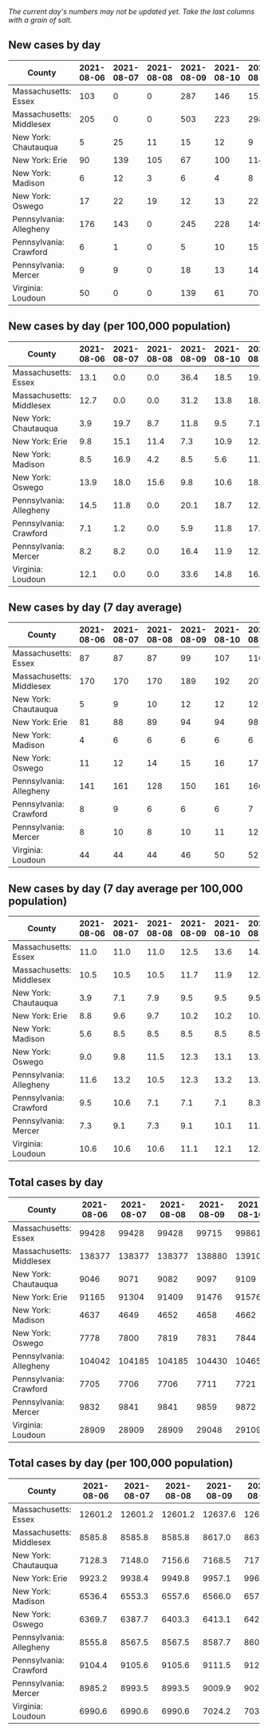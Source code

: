 _The current day's numbers may not be updated yet. Take the last columns with a grain of salt._
## New cases by day

| County | 2021-08-06 | 2021-08-07 | 2021-08-08 | 2021-08-09 | 2021-08-10 | 2021-08-11 | 2021-08-12 |
| --- | --- | --- | --- | --- | --- | --- | --- |
| Massachusetts: Essex | 103 | 0 | 0 | 287 | 146 | 151 |  |
| Massachusetts: Middlesex | 205 | 0 | 0 | 503 | 223 | 298 |  |
| New York: Chautauqua | 5 | 25 | 11 | 15 | 12 | 9 |  |
| New York: Erie | 90 | 139 | 105 | 67 | 100 | 114 |  |
| New York: Madison | 6 | 12 | 3 | 6 | 4 | 8 |  |
| New York: Oswego | 17 | 22 | 19 | 12 | 13 | 22 |  |
| Pennsylvania: Allegheny | 176 | 143 | 0 | 245 | 228 | 149 | 238 |
| Pennsylvania: Crawford | 6 | 1 | 0 | 5 | 10 | 15 | 9 |
| Pennsylvania: Mercer | 9 | 9 | 0 | 18 | 13 | 14 | 9 |
| Virginia: Loudoun | 50 | 0 | 0 | 139 | 61 | 70 | 68 |

## New cases by day (per 100,000 population)

| County | 2021-08-06 | 2021-08-07 | 2021-08-08 | 2021-08-09 | 2021-08-10 | 2021-08-11 | 2021-08-12 |
| --- | --- | --- | --- | --- | --- | --- | --- |
| Massachusetts: Essex | 13.1 | 0.0 | 0.0 | 36.4 | 18.5 | 19.1 |  |
| Massachusetts: Middlesex | 12.7 | 0.0 | 0.0 | 31.2 | 13.8 | 18.5 |  |
| New York: Chautauqua | 3.9 | 19.7 | 8.7 | 11.8 | 9.5 | 7.1 |  |
| New York: Erie | 9.8 | 15.1 | 11.4 | 7.3 | 10.9 | 12.4 |  |
| New York: Madison | 8.5 | 16.9 | 4.2 | 8.5 | 5.6 | 11.3 |  |
| New York: Oswego | 13.9 | 18.0 | 15.6 | 9.8 | 10.6 | 18.0 |  |
| Pennsylvania: Allegheny | 14.5 | 11.8 | 0.0 | 20.1 | 18.7 | 12.3 | 19.6 |
| Pennsylvania: Crawford | 7.1 | 1.2 | 0.0 | 5.9 | 11.8 | 17.7 | 10.6 |
| Pennsylvania: Mercer | 8.2 | 8.2 | 0.0 | 16.4 | 11.9 | 12.8 | 8.2 |
| Virginia: Loudoun | 12.1 | 0.0 | 0.0 | 33.6 | 14.8 | 16.9 | 16.4 |

## New cases by day (7 day average)

| County | 2021-08-06 | 2021-08-07 | 2021-08-08 | 2021-08-09 | 2021-08-10 | 2021-08-11 | 2021-08-12 |
| --- | --- | --- | --- | --- | --- | --- | --- |
| Massachusetts: Essex | 87 | 87 | 87 | 99 | 107 | 116 |  |
| Massachusetts: Middlesex | 170 | 170 | 170 | 189 | 192 | 207 |  |
| New York: Chautauqua | 5 | 9 | 10 | 12 | 12 | 12 |  |
| New York: Erie | 81 | 88 | 89 | 94 | 94 | 98 |  |
| New York: Madison | 4 | 6 | 6 | 6 | 6 | 6 |  |
| New York: Oswego | 11 | 12 | 14 | 15 | 16 | 17 |  |
| Pennsylvania: Allegheny | 141 | 161 | 128 | 150 | 161 | 166 | 168 |
| Pennsylvania: Crawford | 8 | 9 | 6 | 6 | 6 | 7 | 7 |
| Pennsylvania: Mercer | 8 | 10 | 8 | 10 | 11 | 12 | 10 |
| Virginia: Loudoun | 44 | 44 | 44 | 46 | 50 | 52 | 55 |

## New cases by day (7 day average per 100,000 population)

| County | 2021-08-06 | 2021-08-07 | 2021-08-08 | 2021-08-09 | 2021-08-10 | 2021-08-11 | 2021-08-12 |
| --- | --- | --- | --- | --- | --- | --- | --- |
| Massachusetts: Essex | 11.0 | 11.0 | 11.0 | 12.5 | 13.6 | 14.7 |  |
| Massachusetts: Middlesex | 10.5 | 10.5 | 10.5 | 11.7 | 11.9 | 12.8 |  |
| New York: Chautauqua | 3.9 | 7.1 | 7.9 | 9.5 | 9.5 | 9.5 |  |
| New York: Erie | 8.8 | 9.6 | 9.7 | 10.2 | 10.2 | 10.7 |  |
| New York: Madison | 5.6 | 8.5 | 8.5 | 8.5 | 8.5 | 8.5 |  |
| New York: Oswego | 9.0 | 9.8 | 11.5 | 12.3 | 13.1 | 13.9 |  |
| Pennsylvania: Allegheny | 11.6 | 13.2 | 10.5 | 12.3 | 13.2 | 13.7 | 13.8 |
| Pennsylvania: Crawford | 9.5 | 10.6 | 7.1 | 7.1 | 7.1 | 8.3 | 8.3 |
| Pennsylvania: Mercer | 7.3 | 9.1 | 7.3 | 9.1 | 10.1 | 11.0 | 9.1 |
| Virginia: Loudoun | 10.6 | 10.6 | 10.6 | 11.1 | 12.1 | 12.6 | 13.3 |

## Total cases by day

| County | 2021-08-06 | 2021-08-07 | 2021-08-08 | 2021-08-09 | 2021-08-10 | 2021-08-11 | 2021-08-12 |
| --- | --- | --- | --- | --- | --- | --- | --- |
| Massachusetts: Essex | 99428 | 99428 | 99428 | 99715 | 99861 | 100012 |  |
| Massachusetts: Middlesex | 138377 | 138377 | 138377 | 138880 | 139103 | 139401 |  |
| New York: Chautauqua | 9046 | 9071 | 9082 | 9097 | 9109 | 9118 |  |
| New York: Erie | 91165 | 91304 | 91409 | 91476 | 91576 | 91690 |  |
| New York: Madison | 4637 | 4649 | 4652 | 4658 | 4662 | 4670 |  |
| New York: Oswego | 7778 | 7800 | 7819 | 7831 | 7844 | 7866 |  |
| Pennsylvania: Allegheny | 104042 | 104185 | 104185 | 104430 | 104658 | 104807 | 105045 |
| Pennsylvania: Crawford | 7705 | 7706 | 7706 | 7711 | 7721 | 7736 | 7745 |
| Pennsylvania: Mercer | 9832 | 9841 | 9841 | 9859 | 9872 | 9886 | 9895 |
| Virginia: Loudoun | 28909 | 28909 | 28909 | 29048 | 29109 | 29179 | 29247 |

## Total cases by day (per 100,000 population)

| County | 2021-08-06 | 2021-08-07 | 2021-08-08 | 2021-08-09 | 2021-08-10 | 2021-08-11 | 2021-08-12 |
| --- | --- | --- | --- | --- | --- | --- | --- |
| Massachusetts: Essex | 12601.2 | 12601.2 | 12601.2 | 12637.6 | 12656.1 | 12675.2 |  |
| Massachusetts: Middlesex | 8585.8 | 8585.8 | 8585.8 | 8617.0 | 8630.8 | 8649.3 |  |
| New York: Chautauqua | 7128.3 | 7148.0 | 7156.6 | 7168.5 | 7177.9 | 7185.0 |  |
| New York: Erie | 9923.2 | 9938.4 | 9949.8 | 9957.1 | 9968.0 | 9980.4 |  |
| New York: Madison | 6536.4 | 6553.3 | 6557.6 | 6566.0 | 6571.7 | 6582.9 |  |
| New York: Oswego | 6369.7 | 6387.7 | 6403.3 | 6413.1 | 6423.8 | 6441.8 |  |
| Pennsylvania: Allegheny | 8555.8 | 8567.5 | 8567.5 | 8587.7 | 8606.4 | 8618.7 | 8638.2 |
| Pennsylvania: Crawford | 9104.4 | 9105.6 | 9105.6 | 9111.5 | 9123.4 | 9141.1 | 9151.7 |
| Pennsylvania: Mercer | 8985.2 | 8993.5 | 8993.5 | 9009.9 | 9021.8 | 9034.6 | 9042.8 |
| Virginia: Loudoun | 6990.6 | 6990.6 | 6990.6 | 7024.2 | 7039.0 | 7055.9 | 7072.4 |

